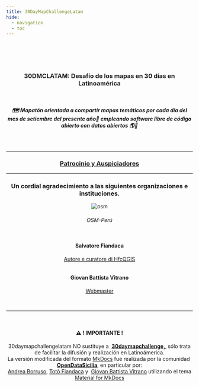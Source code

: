 ```yaml
---
title: 30DayMapChallengeLatam
hide:
  - navigation
  - toc
---
```

<style>
.md-typeset .md-content__button {display: none!important; }
.md-footer__inner {   display: none!important; }
.md-typeset h1, .md-typeset h2 {   display: none!important; }
.md-typeset h5 {text-transform: none!important; color: #212529!important;}
.md-typeset h3 { font-weight: bold!important; color: #212529!important;}
</style>
 <body> 
<header>
  <!-- css home  -->
<link rel="stylesheet" href="stylesheets/hfc_home.css"> 
<link rel="stylesheet" href="https://maxcdn.bootstrapcdn.com/font-awesome/4.7.0/css/font-awesome.min.css"> 
<link href="https://cdnjs.cloudflare.com/ajax/libs/font-awesome/5.15.3/css/all.min.css" rel="stylesheet" type="text/css"/> 
<!-- Masthead-->
        <header class="masthead">
            <div class="container">
          </div>
          </header>
     <br>
        <section class="page-section" id="services">
              <div class="container">
                <div class="text-center">
                <h3 class="main_title">30DMCLATAM: Desafío de los mapas en 30 días en Latinoamérica</h3><br>
  <h5 class="sub_title">🗺️ Mapatón orientada a compartir mapas temáticos por cada día del mes de setiembre del presente año📅 empleando software libre de código abierto con datos abiertos 🌎🐧</h5> <br>
  <hr>
  <h3 class="main_title">  <a href="https://hfcqgis.opendatasicilia.it/esempi/lista_esempi/" title="Patrocinio y Auspiciadores" target="_parent">Patrocinio y Auspiciadores</a></h3>

 <hr>
   
<!-- inizio testo Gter -->
<!-- <a href="https://github.com/pigreco/geobreack_02_by_Gter" target="_blank"><img class="center" src="img/geobreak_02_gter.jpg" alt="GeoBreak 02 Gter | Programma" title="GeoBreak 02 Gter | Programma"/></a>
<h5 class="service_title">
 <a href="https://mailchi.mp/a50b90870c50/in-arrivo-primo-geobreak-ottobre?fbclid=IwAR1ZFUGegfy9XKiW0ien4DFi25dvEbqh3FWgUPudG7_1aMhukBWN4PRUES8" title="GeoBreak 02 Gter | Programma" target="_blank">Programma</a><br>
  <!--  fine testo Gter -->
<body>  
<link href="./stylesheets/alternativo.css" rel="stylesheet">
  <!-- Team -->
    <div class="container">
      <div class="row">
        <div class="col-lg-12 text-center">
      <!--    <h2 class="section-heading text-uppercase">CHI SIAMO</h2> -->
          <h3 class="section-subheading text-muted">Un cordial agradecimiento a las siguientes organizaciones  e instituciones.</h3>
        </div>
      </div>
      <div class="row">
        <div class="col-sm-4">
          <div class="team-member">
            <img class="circular_image" src="https://wiki.openstreetmap.org/w/images/e/ec/OSM_Peru_logo.svg" alt="osm" align="center">
            <h6 align="center">OSM-Perú</h6>
				<div>
                <a href="https://twitter.com/aborruso" title="Andrea Borruso" target="_blank">
                 <span class="fa-stack fa-lg">
                <i class="fa fa-circle fa-stack-2x"></i>
                <i class="fa fa-twitter fa-stack-1x fa-inverse"></i>
              </span> </a>
				</div>
          </div>
        </div>
        <div class="col-sm-4">
          <div class="team-member">
            <img class="mx-auto rounded-circle" src="../img/faccioni/salvatoreFiandaca_02.png" alt="">
            <h4>Salvatore Fiandaca</a></h4>
        <p class="text-muted"><a href="../autore/" title="Salvatore Fiandaca | Autore e curatore di HfcQGIS" target="_self">Autore e curatore di HfcQGIS</a></p> 
			<div>
                <a href="https://twitter.com/totofiandaca" title="Salvatore Fiandaca" target="_blank">
                 <span class="fa-stack fa-lg">
                <i class="fa fa-circle fa-stack-2x"></i>
                <i class="fa fa-twitter fa-stack-1x fa-inverse"></i>
              </span> </a>
				</div>
          </div>
        </div>
        <div class="col-sm-4">
          <div class="team-member">
            <img class="mx-auto rounded-circle" src="../img/faccioni/gianniVitrano.png" alt="">
            <h4>Giovan Battista Vitrano</h4>
            <p class="text-muted"><a href="../webmaster/gbvitrano/" title="Giovan Battista Vitrano | Webmaster" target="_self">Webmaster</a></p> 
			 <div><a href="https://twitter.com/gbvitrano" title="Giovan Battista Vitrano" target="_blank">
                 <span class="fa-stack fa-lg">
                <i class="fa fa-circle fa-stack-2x"></i>
                <i class="fa fa-twitter fa-stack-1x fa-inverse"></i>
              </span></a>
              </div>
          </div>
        </div>
      </div>
      <div class="row">
        <div class="col-lg-8 mx-auto text-center">
        </div>
      </div>
    </div>
</body> 

<div class="container">
  <div class="row align-items-center justify-content-center justify-content-lg-between">
   <div class="col-lg-12">
      <div class="header_hero_content mt-45"> 
      <br><hr><br>
    <h4 class="service_title"> ⚠️ ! IMPORTANTE !</h4>
      <p class="wow fadeInUp" data-wow-duration="1.3s" data-wow-delay="1.1s">
      30daymapchallengelatam NO sustituye a 
      <a href="https://30daymapchallenge.com/" title="30daymapchallenge" target="_blank">
      <b>30daymapchallenge, </b>
      </a> sólo trata de facilitar la difusión y realización en Latinoámerica.
      <br>
      La versión modificada del formato <a href="https://squidfunk.github.io/mkdocs-material/" title="MkDocs" target="_blank">MkDocs</a>
      fue realizada por la comunidad <a href="https://hfcqgis-md.readthedocs.io/it/latest/ods/" title="OpenDataSicilia">
      <strong>OpenDataSicilia</strong></a>, en particular por:<br>
       <a href="https://twitter.com/aborruso" title="Andrea Borruso" target="_blank">Andrea Borruso</a>,
       <a href="https://twitter.com/totofiandaca" title="Totò Fiandaca" target="_blank">Totò Fiandaca</a> y 
       <a href="https://twitter.com/gbvitrano" title="Giovan Battista Vitrano" target="_blank">Giovan Battista Vitrano</a> 
       utilizando el tema <a href="https://squidfunk.github.io/mkdocs-material/" target="_blank" rel="noopener">
       Material for MkDocs
       </a></p>
      </div> 
</div>

</body>